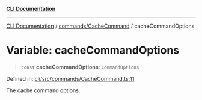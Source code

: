 [**CLI Documentation**](../../../README.md)

***

[CLI Documentation](../../../README.md) / [commands/CacheCommand](../README.md) / cacheCommandOptions

# Variable: cacheCommandOptions

> `const` **cacheCommandOptions**: `CommandOptions`

Defined in: [cli/src/commands/CacheCommand.ts:11](https://github.com/stonemjs/cli/blob/a8ddb59abbd77ddb2870c689c0c7e80297d24c5a/src/commands/CacheCommand.ts#L11)

The cache command options.
